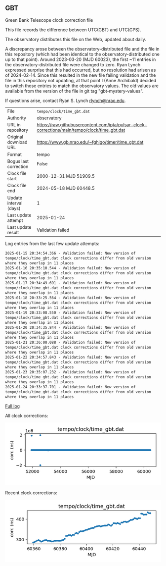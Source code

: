 
## GBT

Green Bank Telescope clock correction file

This file records the difference between UTC(GBT) and UTC(GPS).

The observatory distributes this file on the Web, updated about daily.

A discrepancy arose between the observatory-distributed file and the
file in this repository (which had been identical to the 
observatory-distributed one up to that point). Around 
2023-03-20 (MJD 60023), the first ~11 entries in the 
observatory-distributed file were changed to zero.
Ryan Lynch expressed surprise that this had occurred, but no
resolution had arisen as of 2024-02-14. Since this resulted in
the new file failing validation and the file in this repository
not updating, at that point I (Anne Archibald) decided to
switch those entries to match the observatory values. The old values
are available from the version of the file in git tag 
"gbt-mystery-values".

If questions arise, contact Ryan S. Lynch <rlynch@nrao.edu>.

|     |     |
|:--- |:--- |
| File | `tempo/clock/time_gbt.dat` |
| Authority | observatory |
| URL in repository | <https://raw.githubusercontent.com/ipta/pulsar-clock-corrections/main/tempo/clock/time_gbt.dat> |
| Original download URL | <https://www.gb.nrao.edu/~fghigo/timer/time_gbt.dat> |
| Format | tempo |
| Bogus last correction | False |
| Clock file start | 2000-12-31 MJD 51909.5 |
| Clock file end | 2024-05-18 MJD 60448.5 |
| Update interval (days) | 1 |
| Last update attempt | 2025-01-24 |
| Last update result | Validation failed |

Log entries from the last few update attempts:
```
2025-01-15 20:34:54.366 - Validation failed: New version of tempo/clock/time_gbt.dat clock corrections differ from old version where they overlap in 11 places
2025-01-16 20:35:10.544 - Validation failed: New version of tempo/clock/time_gbt.dat clock corrections differ from old version where they overlap in 11 places
2025-01-17 20:34:49.691 - Validation failed: New version of tempo/clock/time_gbt.dat clock corrections differ from old version where they overlap in 11 places
2025-01-18 20:33:25.564 - Validation failed: New version of tempo/clock/time_gbt.dat clock corrections differ from old version where they overlap in 11 places
2025-01-19 20:33:08.550 - Validation failed: New version of tempo/clock/time_gbt.dat clock corrections differ from old version where they overlap in 11 places
2025-01-20 20:34:35.844 - Validation failed: New version of tempo/clock/time_gbt.dat clock corrections differ from old version where they overlap in 11 places
2025-01-21 20:36:00.088 - Validation failed: New version of tempo/clock/time_gbt.dat clock corrections differ from old version where they overlap in 11 places
2025-01-22 20:34:57.843 - Validation failed: New version of tempo/clock/time_gbt.dat clock corrections differ from old version where they overlap in 11 places
2025-01-23 20:35:07.232 - Validation failed: New version of tempo/clock/time_gbt.dat clock corrections differ from old version where they overlap in 11 places
2025-01-24 20:33:37.701 - Validation failed: New version of tempo/clock/time_gbt.dat clock corrections differ from old version where they overlap in 11 places
```
[Full log](https://raw.githubusercontent.com/ipta/pulsar-clock-corrections/main/log/tempo/clock/time_gbt.dat.log)


All clock corrections:

![plot of all clock corrections](time_gbt.dat.png "All corrections")

Recent clock corrections:

![plot of recent clock corrections](time_gbt.dat.short.png "Recent corrections")

